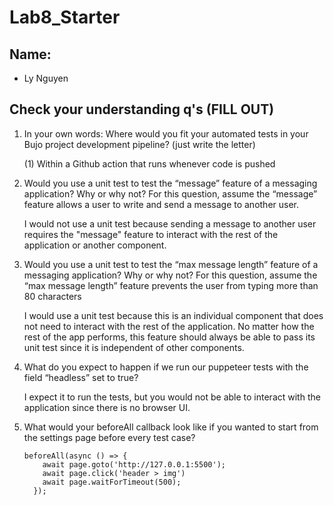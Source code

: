 # Lab8_Starter

## Name:

* Ly Nguyen

## Check your understanding q's (FILL OUT)
1. In your own words: Where would you fit your automated tests in your Bujo project development pipeline? (just write the letter)

    (1) Within a Github action that runs whenever code is pushed 

2. Would you use a unit test to test the “message” feature of a messaging application? Why or why not? For this question, assume the “message” feature allows a user to write and send a message to another user.

    I would not use a unit test because sending a message to another user requires the "message" feature to interact with the rest of the application or another component.

3. Would you use a unit test to test the “max message length” feature of a messaging application? Why or why not? For this question, assume the “max message length” feature prevents the user from typing more than 80 characters

    I would use a unit test because this is an individual component that does not need to interact with the rest of the application. No matter how the rest of the app performs, this feature should always be able to pass its unit test since it is independent of other components.

4. What do you expect to happen if we run our puppeteer tests with the field “headless” set to true?

    I expect it to run the tests, but you would not be able to interact with the application since there is no browser UI.

5. What would your beforeAll callback look like if you wanted to start from the settings page before every test case?

    ```
    beforeAll(async () => {
        await page.goto('http://127.0.0.1:5500');
        await page.click('header > img')
        await page.waitForTimeout(500);
      });
    ```
